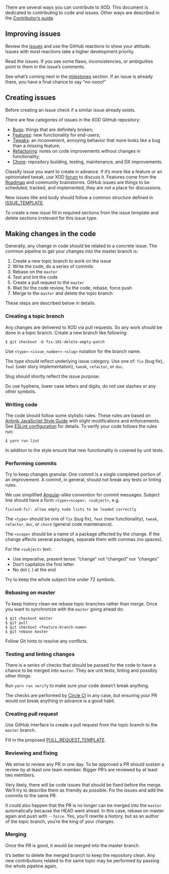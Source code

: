 There are several ways you can contribute to XOD. This document is dedicated to
contributing to code and issues. Other ways are described in the
[Contributor’s guide](/docs/contributing/).

## Improving issues

Review the [issues](https://github.com/xodio/xod/issues) and use the GitHub
reactions to show your attitude. Issues with most reactions take a higher
development priority.

Read the issues. If you see some flaws, inconsistencies, or ambiguities point to
them in the issue’s comments.

See what’s coming next in the
[milestones](https://github.com/xodio/xod/milestones) section. If an issue is
already there, you have a final chance to say “no-oooo!”

## Creating issues

Before creating an issue check if a similar issue already exists.

There are few categories of issues in the XOD GitHub repository:

* [Bugs](https://github.com/xodio/xod/issues?q=is%3Aissue+is%3Aopen+label%3At%3Abug):
  things that are definitely broken;
* [Features](https://github.com/xodio/xod/issues?q=is%3Aissue+is%3Aopen+label%3At%3Afeat):
  new functionality for end-users;
* [Tweaks](https://github.com/xodio/xod/issues?q=is%3Aissue+is%3Aopen+label%3At%3Atweak):
  an inconvenient, annoying behavior that more looks like a bug than a missing
  feature;
* [Refactoring](https://github.com/xodio/xod/issues?q=is%3Aissue+is%3Aopen+label%3At%3Arefactor):
  notes on code improvements without changes in functionality;
* [Chore](https://github.com/xodio/xod/issues?q=is%3Aissue+is%3Aopen+label%3At%3Achore):
  repository building, testing, maintenance, and DX improvements.

Classify issue you want to create in advance. If it’s more like a feature or an
opinionated tweak, use XOD [forum](https://forum.xod.io) to discuss it.
Features come from the [Roadmap](https://github.com/xodio/xod/wiki/Roadmap) and
community brainstorms. GitHub issues are things to be scheduled, tracked, and
implemented, they are *not* a place for discussions.

New issues title and body should follow a common structure defined in
[ISSUE_TEMPLATE](.github/ISSUE_TEMPLATE.md).

To create a new issue fill in required sections from the issue template and
delete sections irrelevant for this issue type.

## Making changes in the code

Generally, any change in code should be related to a concrete issue. The common
pipeline to get your changes into the master branch is:

1. Create a new topic branch to work on the issue
2. Write the code, do a series of commits
3. Rebase on the `master`
4. Test and lint the code
5. Create a pull request to the `master`
6. Wait for the code review, fix the code, rebase, force push
7. Merge to the `master` and delete the topic branch

These steps are described below in details.

### Creating a topic branch

Any changes are delivered to XOD via pull requests. So any work should be done
in a topic branch. Create a new branch like following:

    $ git checkout -b fix-101-delete-empty-patch

Use `<type>-<issue_number>-<slug>` notation for the branch name.

The type should reflect underlying issue category. Use one of: `fix` (bug fix),
`feat` (user story implementation), `tweak`, `refactor`, or `doc`.

Slug should shortly reflect the issue purpose.

Do use hyphens, lower case letters and digits, do not use slashes or any other
symbols.

### Writing code

The code should follow some stylistic rules. These rules are based on
[Airbnb JavaScript Style Guide](https://github.com/airbnb/javascript) with
slight modifications and enforcements. See
[ESLint configuration](./.eslintrc.js) for details. To verify your code follows
the rules run:

    $ yarn run lint

In addition to the style ensure that new functionality is covered by unit tests.

### Performing commits

Try to keep changes granular. One commit is a single completed portion of an
improvement. A commit, in general, should not break any tests or linting rules.

We use simplified
[Angular](https://gist.github.com/stephenparish/9941e89d80e2bc58a153)-alike
convention for commit messages. Subject line should have a form
`<type><scope>: <subject>`, e.g.

    fix(xod-fs): allow empty node lists to be loaded correctly

The `<type>` should be one of `fix` (bug fix), `feat` (new functionality),
`tweak`, `refactor`, `doc`, or `chore` (general code maintenance).

The `<scope>` should be a name of a package affected by the change. If the
change affects several packages, separate them with commas (no spaces).

For the `<subject>` text:

* Use imperative, present tense: “change” not “changed” nor “changes”
* Don’t capitalize the first letter
* No dot (`.`) at the end

Try to keep the whole subject line under 72 symbols.

### Rebasing on master

To keep history clean we rebase topic branches rather than merge. Once you want
to synchronize with the `master` going ahead do:

    $ git checkout master
    $ git pull
    $ git checkout <feature-branch-name>
    $ git rebase master

Follow Git hints to resolve any conflicts.

### Testing and linting changes

There is a series of checks that should be passed for the code to have a chance
to be merged into `master`. They are unit tests, linting and possibly other
things.

Run `yarn run verify` to make sure your code doesn’t break anything.

The checks are performed by
[Circle CI](https://circleci.com/gh/xodio/xod/tree/master) in any case, but
ensuring your PR would not break anything in advance is a good habit.

### Creating pull request

Use GitHub interface to create a pull request from the topic branch to the
`master` branch.

Fill in the proposed [PULL_REQUEST_TEMPLATE](.github/PULL_REQUEST_TEMPLATE.md).

### Reviewing and fixing

We strive to review any PR in one day. To be approved a PR should sustain a
review by at least one team member. Bigger PR’s are reviewed by at least two
members.

Very likely, there will be code issues that should be fixed before the merge.
We’ll try to describe them as friendly as possible. Fix the issues and add the
commits to the same PR.

It could also happen that the PR is no longer can be merged into the `master`
automatically because the HEAD went ahead. In this case, rebase on master again
and push with `--force`. Yes, you’ll rewrite a history, but as an author of the
topic branch, you’re the king of your changes.

### Merging

Once the PR is good, it would be merged into the master branch.

It’s better to delete the merged branch to keep the repository clean. Any new
contributions related to the same topic may be performed by passing the whole
pipeline again.
